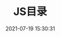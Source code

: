 ---
pageComponent: 
  name: Catalogue
  data: 
    key: 01.前端/25.JavaScript文章
    imgUrl: /img/web.png
    description: javaScript 常见知识点
title: JS目录
date: 2021-07-19 15:30:31
permalink: /JavaScript
sidebar: true
article: false
comment: false
editLink: false
---
